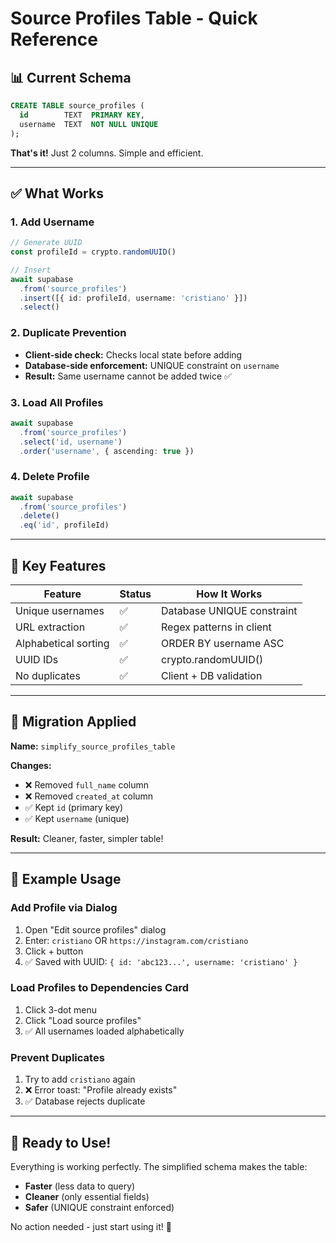 # Source Profiles Table - Quick Reference

## 📊 Current Schema

```sql
CREATE TABLE source_profiles (
  id        TEXT  PRIMARY KEY,
  username  TEXT  NOT NULL UNIQUE
);
```

**That's it!** Just 2 columns. Simple and efficient.

---

## ✅ What Works

### 1. Add Username
```typescript
// Generate UUID
const profileId = crypto.randomUUID()

// Insert
await supabase
  .from('source_profiles')
  .insert([{ id: profileId, username: 'cristiano' }])
  .select()
```

### 2. Duplicate Prevention
- **Client-side check:** Checks local state before adding
- **Database-side enforcement:** UNIQUE constraint on `username`
- **Result:** Same username cannot be added twice ✅

### 3. Load All Profiles
```typescript
await supabase
  .from('source_profiles')
  .select('id, username')
  .order('username', { ascending: true })
```

### 4. Delete Profile
```typescript
await supabase
  .from('source_profiles')
  .delete()
  .eq('id', profileId)
```

---

## 🎯 Key Features

| Feature | Status | How It Works |
|---------|--------|--------------|
| Unique usernames | ✅ | Database UNIQUE constraint |
| URL extraction | ✅ | Regex patterns in client |
| Alphabetical sorting | ✅ | ORDER BY username ASC |
| UUID IDs | ✅ | crypto.randomUUID() |
| No duplicates | ✅ | Client + DB validation |

---

## 🔧 Migration Applied

**Name:** `simplify_source_profiles_table`

**Changes:**
- ❌ Removed `full_name` column
- ❌ Removed `created_at` column
- ✅ Kept `id` (primary key)
- ✅ Kept `username` (unique)

**Result:** Cleaner, faster, simpler table!

---

## 📝 Example Usage

### Add Profile via Dialog
1. Open "Edit source profiles" dialog
2. Enter: `cristiano` OR `https://instagram.com/cristiano`
3. Click + button
4. ✅ Saved with UUID: `{ id: 'abc123...', username: 'cristiano' }`

### Load Profiles to Dependencies Card
1. Click 3-dot menu
2. Click "Load source profiles"
3. ✅ All usernames loaded alphabetically

### Prevent Duplicates
1. Try to add `cristiano` again
2. ❌ Error toast: "Profile already exists"
3. ✅ Database rejects duplicate

---

## 🚀 Ready to Use!

Everything is working perfectly. The simplified schema makes the table:
- **Faster** (less data to query)
- **Cleaner** (only essential fields)
- **Safer** (UNIQUE constraint enforced)

No action needed - just start using it! 🎉
